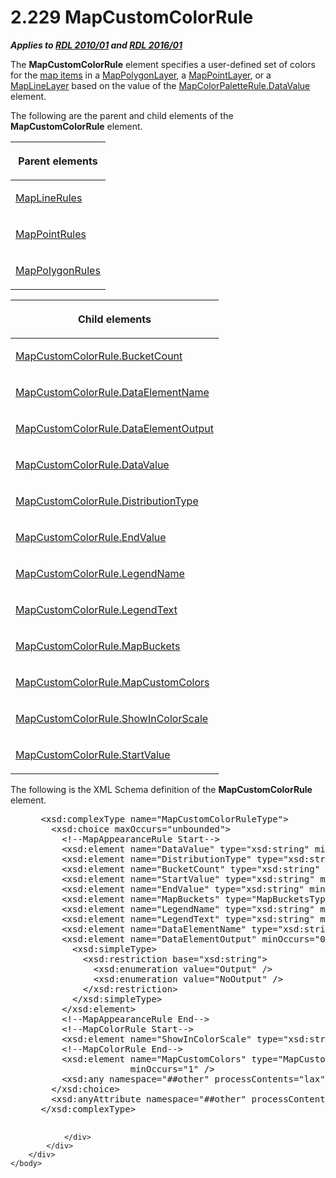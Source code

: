 <html dir="LTR" xmlns:mshelp="http://msdn.microsoft.com/mshelp" xmlns:ddue="http://ddue.schemas.microsoft.com/authoring/2003/5" xmlns:xlink="http://www.w3.org/1999/xlink" xmlns:tool="http://www.microsoft.com/tooltip">
    <head>
        <meta http-equiv="Content-Type" content="text/html; CHARSET=utf-8"></meta>
        <meta name="save" content="history"></meta>
        <title>2.229 MapCustomColorRule</title>
        <xml>
            <mshelp:toctitle title="2.229 MapCustomColorRule"></mshelp:toctitle>
            <mshelp:rltitle title="[MS-RDL]: MapCustomColorRule"></mshelp:rltitle>
            <mshelp:keyword index="A" term="356d5476-257c-4f3e-873d-923834c5d853"></mshelp:keyword>
            <mshelp:attr name="DCSext.ContentType" value="open specification"></mshelp:attr>
            <mshelp:attr name="AssetID" value="356d5476-257c-4f3e-873d-923834c5d853"></mshelp:attr>
            <mshelp:attr name="TopicType" value="kbRef"></mshelp:attr>
            <mshelp:attr name="DCSext.Title" value="[MS-RDL]: MapCustomColorRule" />
        </xml>
    </head>
    <body>
        <div id="header">
            <h1 class="heading">2.229 MapCustomColorRule</h1>
        </div>
        <div id="mainSection">
            <div id="mainBody">
                <div id="allHistory" class="saveHistory"></div>
                <div id="sectionSection0" class="section" name="collapseableSection">
                    

<p><b><i>Applies to </i></b><a href="3428e690-a348-4ec7-8a6a-8efb42d2cdee.html"><b><i>RDL 2010/01</i></b></a><b><i>
and </i></b><a href="52ce3983-2bfc-4e72-9359-42aaf5fe4509.html"><b><i>RDL 2016/01</i></b></a></p>

<p>The <b>MapCustomColorRule</b> element specifies a
user-defined set of colors for the <a href="b2482b3f-74ab-4ca8-a9e5-c07955011743.html#gt_10121f59-bef1-4147-94f6-010585a16b4d">map items</a> in a <a href="f54fa273-d9b2-4e49-a896-6001bcda016b.html">MapPolygonLayer</a>, a <a href="aa1875f4-9842-4672-86d6-306ba5a075aa.html">MapPointLayer</a>, or a <a href="8681b1dc-d73e-4d35-b4fa-f7f459d4a304.html">MapLineLayer</a> based on the
value of the <a href="280f0d27-5e51-4bb7-b9dd-395ad86860bf.html">MapColorPaletteRule.DataValue</a>
element.</p>

<p>The following are the parent and child elements of the <b>MapCustomColorRule</b>
element.</p>

<table>
 <thead>
  <tr>
   <th>
   <p>Parent elements</p>
   </th>
  </tr>
 </thead>
 <tr>
  <td>
  <p><a href="2d572e9d-9ad9-4796-ac31-a1f7a587d78f.html">MapLineRules</a></p>
  </td>
 </tr>
 <tr>
  <td>
  <p><a href="d090d792-6d70-412c-b024-88c08de4d300.html">MapPointRules</a></p>
  </td>
 </tr>
 <tr>
  <td>
  <p><a href="77b58882-2976-42cd-9e7a-aca2c6ee0139.html">MapPolygonRules</a></p>
  </td>
 </tr>
</table>

<p> </p>

<table>
 <thead>
  <tr>
   <th>
   <p>Child elements</p>
   </th>
  </tr>
 </thead>
 <tr>
  <td>
  <p><a href="c143c3ee-3cf7-401e-b09d-4f7665665c83.html">MapCustomColorRule.BucketCount</a></p>
  </td>
 </tr>
 <tr>
  <td>
  <p><a href="6c4fc3eb-f31c-41e5-a0ff-bf35f672ce67.html">MapCustomColorRule.DataElementName</a></p>
  </td>
 </tr>
 <tr>
  <td>
  <p><a href="0c66f2d4-dab1-4e4c-af7a-57134096b8be.html">MapCustomColorRule.DataElementOutput</a></p>
  </td>
 </tr>
 <tr>
  <td>
  <p><a href="62be1b0d-da54-4b37-866a-aebdd1305bf8.html">MapCustomColorRule.DataValue</a></p>
  </td>
 </tr>
 <tr>
  <td>
  <p><a href="07cd1c0e-1a4e-409f-8511-91cde7cfceb3.html">MapCustomColorRule.DistributionType</a></p>
  </td>
 </tr>
 <tr>
  <td>
  <p><a href="7f5cdc61-d4d7-428b-a8f7-50c97ca954ef.html">MapCustomColorRule.EndValue</a></p>
  </td>
 </tr>
 <tr>
  <td>
  <p><a href="1f7c0f21-febd-426f-bfeb-738bbfd26653.html">MapCustomColorRule.LegendName</a></p>
  </td>
 </tr>
 <tr>
  <td>
  <p><a href="80fbfabb-5df6-4e1f-9bb4-21ef82654db1.html">MapCustomColorRule.LegendText</a></p>
  </td>
 </tr>
 <tr>
  <td>
  <p><a href="bbef355f-8395-4d4d-8cd1-2435fe1e5e57.html">MapCustomColorRule.MapBuckets</a></p>
  </td>
 </tr>
 <tr>
  <td>
  <p><a href="59b1f98f-8a29-4aa7-b204-70aa0f149923.html">MapCustomColorRule.MapCustomColors</a></p>
  </td>
 </tr>
 <tr>
  <td>
  <p><a href="b014703a-9830-4b0f-bd58-50459c11f98c.html">MapCustomColorRule.ShowInColorScale</a></p>
  </td>
 </tr>
 <tr>
  <td>
  <p><a href="ef2d1038-0de0-4864-a7b9-d02a73bc3fab.html">MapCustomColorRule.StartValue</a></p>
  </td>
 </tr>
</table>

<p>The following is the XML Schema definition of the <b>MapCustomColorRule</b>
element.</p>

<dl>
<dd>
<div><pre> &lt;xsd:complexType name=&quot;MapCustomColorRuleType&quot;&gt;
   &lt;xsd:choice maxOccurs=&quot;unbounded&quot;&gt;
     &lt;!--MapAppearanceRule Start--&gt;
     &lt;xsd:element name=&quot;DataValue&quot; type=&quot;xsd:string&quot; minOccurs=&quot;0&quot; /&gt;
     &lt;xsd:element name=&quot;DistributionType&quot; type=&quot;xsd:string&quot; minOccurs=&quot;0&quot; /&gt;
     &lt;xsd:element name=&quot;BucketCount&quot; type=&quot;xsd:string&quot; minOccurs=&quot;0&quot; /&gt;
     &lt;xsd:element name=&quot;StartValue&quot; type=&quot;xsd:string&quot; minOccurs=&quot;0&quot; /&gt;
     &lt;xsd:element name=&quot;EndValue&quot; type=&quot;xsd:string&quot; minOccurs=&quot;0&quot; /&gt;
     &lt;xsd:element name=&quot;MapBuckets&quot; type=&quot;MapBucketsType&quot; minOccurs=&quot;0&quot; /&gt;
     &lt;xsd:element name=&quot;LegendName&quot; type=&quot;xsd:string&quot; minOccurs=&quot;0&quot; /&gt;
     &lt;xsd:element name=&quot;LegendText&quot; type=&quot;xsd:string&quot; minOccurs=&quot;0&quot; /&gt;
     &lt;xsd:element name=&quot;DataElementName&quot; type=&quot;xsd:string&quot; minOccurs=&quot;0&quot; /&gt;
     &lt;xsd:element name=&quot;DataElementOutput&quot; minOccurs=&quot;0&quot;&gt;
       &lt;xsd:simpleType&gt;
         &lt;xsd:restriction base=&quot;xsd:string&quot;&gt;
           &lt;xsd:enumeration value=&quot;Output&quot; /&gt;
           &lt;xsd:enumeration value=&quot;NoOutput&quot; /&gt;
         &lt;/xsd:restriction&gt;
       &lt;/xsd:simpleType&gt;
     &lt;/xsd:element&gt;
     &lt;!--MapAppearanceRule End--&gt;
     &lt;!--MapColorRule Start--&gt;
     &lt;xsd:element name=&quot;ShowInColorScale&quot; type=&quot;xsd:string&quot; minOccurs=&quot;0&quot; /&gt;
     &lt;!--MapColorRule End--&gt;
     &lt;xsd:element name=&quot;MapCustomColors&quot; type=&quot;MapCustomColorsType&quot; 
                  minOccurs=&quot;1&quot; /&gt;
     &lt;xsd:any namespace=&quot;##other&quot; processContents=&quot;lax&quot; /&gt;
   &lt;/xsd:choice&gt;
   &lt;xsd:anyAttribute namespace=&quot;##other&quot; processContents=&quot;lax&quot; /&gt;
 &lt;/xsd:complexType&gt;
  
</pre></div>
</dd></dl>


                </div>
            </div>
        </div>
    </body>
</html>